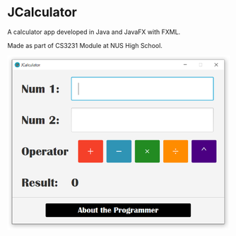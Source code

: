 # JCalculator

A calculator app developed in Java and JavaFX with FXML.

Made as part of CS3231 Module at NUS High School.

<p align="center">
  <img src="view.png">
</p>
